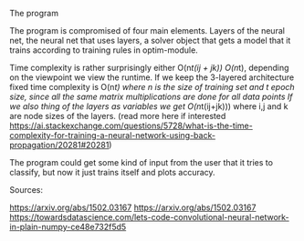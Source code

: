 The program 

The program is compromised of four main elements. Layers of the neural net, the neural net that uses layers, a solver object that gets a model that it trains according to
training rules in optim-module.



Time complexity is rather surprisingly either O(n*t(ij + jk)) O(n*t), depending on the viewpoint we view the runtime.
If we keep the 3-layered architecture fixed time complexity is O(n*t) where n is the size of training set and t epoch size, since all the same matrix multiplications are done for all data points
If we also thing of the layers as variables we get O(n*t(ij+jk))) where i,j and k are node sizes of the layers.
(read more here if interested https://ai.stackexchange.com/questions/5728/what-is-the-time-complexity-for-training-a-neural-network-using-back-propagation/20281#20281)

The program could get some kind of input from the user that it tries to classify, but now it just trains itself and plots accuracy.


Sources:

https://arxiv.org/abs/1502.03167
https://arxiv.org/abs/1502.03167
https://towardsdatascience.com/lets-code-convolutional-neural-network-in-plain-numpy-ce48e732f5d5
